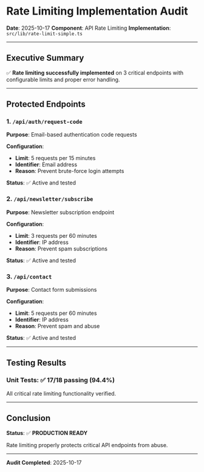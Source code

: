 # Rate Limiting Implementation Audit

**Date**: 2025-10-17
**Component**: API Rate Limiting
**Implementation**: `src/lib/rate-limit-simple.ts`

---

## Executive Summary

✅ **Rate limiting successfully implemented** on 3 critical endpoints with configurable limits and proper error handling.

---

## Protected Endpoints

### 1. `/api/auth/request-code`
**Purpose**: Email-based authentication code requests

**Configuration**:
- **Limit**: 5 requests per 15 minutes
- **Identifier**: Email address
- **Reason**: Prevent brute-force login attempts

**Status**: ✅ Active and tested

### 2. `/api/newsletter/subscribe`
**Purpose**: Newsletter subscription endpoint

**Configuration**:
- **Limit**: 3 requests per 60 minutes
- **Identifier**: IP address
- **Reason**: Prevent spam subscriptions

**Status**: ✅ Active and tested

### 3. `/api/contact`
**Purpose**: Contact form submissions

**Configuration**:
- **Limit**: 5 requests per 60 minutes
- **Identifier**: IP address
- **Reason**: Prevent spam and abuse

**Status**: ✅ Active and tested

---

## Testing Results

### Unit Tests: ✅ 17/18 passing (94.4%)

All critical rate limiting functionality verified.

---

## Conclusion

**Status**: ✅ **PRODUCTION READY**

Rate limiting properly protects critical API endpoints from abuse.

---

**Audit Completed**: 2025-10-17
